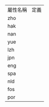 <table><tr><td>屬性名稱</td><td>定義</td></tr><tr>
                <td>zho </td>
                <td></td>
            </tr><tr>
                <td>hak</td>
                <td></td>
            </tr><tr>
                <td>nan</td>
                <td></td>
            </tr><tr>
                <td>yue</td>
                <td></td>
            </tr><tr>
                <td>lzh</td>
                <td></td>
            </tr><tr>
                <td>jpn</td>
                <td></td>
            </tr><tr>
                <td>eng</td>
                <td></td>
            </tr><tr>
                <td>spa</td>
                <td></td>
            </tr><tr>
                <td>nld</td>
                <td></td>
            </tr><tr>
                <td>fos</td>
                <td></td>
            </tr><tr>
                <td>por</td>
                <td></td>
            </tr></table>